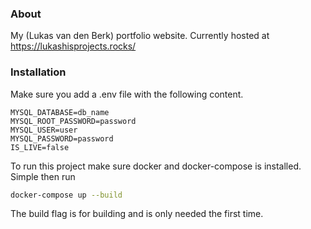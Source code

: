 ### About
My (Lukas van den Berk) portfolio website. Currently hosted at https://lukashisprojects.rocks/
### Installation 
Make sure you add a .env file with the following content.
```env
MYSQL_DATABASE=db_name
MYSQL_ROOT_PASSWORD=password
MYSQL_USER=user
MYSQL_PASSWORD=password
IS_LIVE=false
```
To run this project make sure docker and docker-compose is installed.
Simple then run
```bash
docker-compose up --build
```
The build flag is for building and is only needed the first time.
